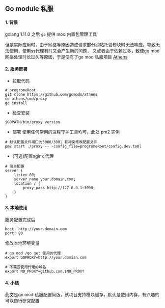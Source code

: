 ## Go module 私服

#### 1. 背景

golang 1.11.0 之后 `go` 提供 mod 内置包管理工具

但是实际应用时，由于网络等原因造成请求部分网站托管模块时无法响应，导致无法使用，使用ss代理有时又会产生新的问题，
又或者由于依赖过多，致使go mod 网络处理时长过久等原因，于是便有了go mod 私服项目 [Athens](https://github.com/gomods/athens)

#### 2. 服务部署
+ 拉取代码
```
# progromeRoot
git clone https://github.com/gomods/athens
cd athens/cmd/proxy
go install
```
+ 检查安装
```
$GOPATH/bin/proxy version
```
+ 部署
使用任何常用的进程守护工具均可，此处 pm2 实例
```
# 默认配置文件端口为3000/3001 有冲突修改配置文件
pm2 start ./proxy -- -config_file=progromeRoot/config.dev.toml
```
+ (可选)配置nginx 代理
```
# 简单配置
server {
    listen 80;
    server_name your.domain.com;
    location / {
        proxy_pass http://127.0.0.1:3000;
    }
}
```
#### 3. 本地使用
服务配置完成后
```
host: http://your.domain.com
port: 80
```
修改本地环境变量
```
# go mod /go get 使用的代理
export GOPROXY=http://your.domian.com

# 不需要使用代理的域名
export NO_PROXY=github.com,$NO_PROXY
```
#### 4. 小结
此文是go mod 私服配置简版，该项目支持模块缓存，默认是使用内存，有兴趣的可以自行研究配置
